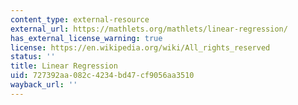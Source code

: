 ```yaml
---
content_type: external-resource
external_url: https://mathlets.org/mathlets/linear-regression/
has_external_license_warning: true
license: https://en.wikipedia.org/wiki/All_rights_reserved
status: ''
title: Linear Regression
uid: 727392aa-082c-4234-bd47-cf9056aa3510
wayback_url: ''
---
```


